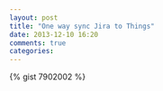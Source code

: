 ```yaml
---
layout: post
title: "One way sync Jira to Things"
date: 2013-12-10 16:20
comments: true
categories: 
---
```


{% gist 7902002 %}

